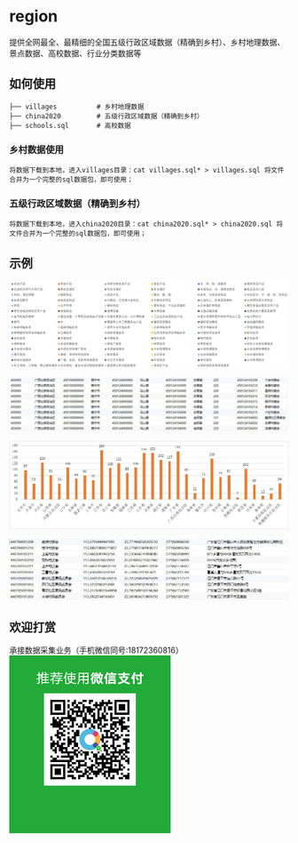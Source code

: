 # region
提供全网最全、最精细的全国五级行政区域数据（精确到乡村）、乡村地理数据、景点数据、高校数据、行业分类数据等

## 如何使用
```
├── villages          # 乡村地理数据
├── china2020         # 五级行政区域数据（精确到乡村）
├── schools.sql       # 高校数据
```

### 乡村数据使用
```
将数据下载到本地，进入villages目录：cat villages.sql* > villages.sql 将文件合并为一个完整的sql数据包，即可使用；
```

###  五级行政区域数据（精确到乡村）
```
将数据下载到本地，进入china2020目录：cat china2020.sql* > china2020.sql 将文件合并为一个完整的sql数据包，即可使用；
```
## 示例
![行业分类数据](./images/cate.jpg)

![五级行政区域数据（精确到乡村）](./images/china2020.jpg)

![高校数据](./images/schools.jpg)

![ 乡村地理数据](./images/villages.jpg)

## 欢迎打赏
承接数据采集业务（手机微信同号:18172360816）
![](./images/wxpay.png)
